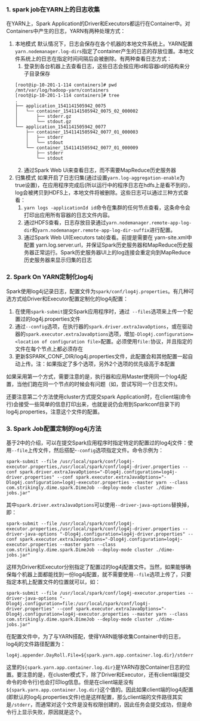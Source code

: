 ### 1. spark job在YARN上的日志收集
在YARN上，Spark Application的Driver和Executors都运行在Container中。对Containers中产生的日志，YARN有两种处理方式：

1. 本地模式
默认情况下，日志会保存在各个机器的本地文件系统上。YARN配置`yarn.nodemanager.log-dirs`指定了container产生的日志的存放位置。本地文件系统上的日志在指定时间间隔后会被删除。有两种查看日志方式：
    1. 登录到各台机器上去查看日志，这些日志会按应用id和容器id的结构来分子目录保存
      ```
      [root@ip-10-201-1-114 containers]# pwd
      /mnt/var/log/hadoop-yarn/containers
      [root@ip-10-201-1-114 containers]# tree
      .
      ├── application_1541141505942_0075
      │   └── container_1541141505942_0075_02_000002
      │       ├── stderr.gz
      │       └── stdout.gz
      └── application_1541141505942_0077
          ├── container_1541141505942_0077_01_000003
          │   ├── stderr
          │   └── stdout
          └── container_1541141505942_0077_01_000009
              ├── stderr
              └── stdout
      ```
    2. 通过Spark Web Ui来查看日志，而不需要MapReduce历史服务器
2. 归集模式
如果开启了日志归集(通过设置`yarn.log-aggregation-enable`为true设置)，在应用程序完成后(所以运行中的程序日志在hdfs上是看不到的)，log会被拷贝到HDFS上，本地文件将被删除。这些日志可以通过三种方式查看：
    1. `yarn logs -applicationId id`命令在集群的任何节点查看，这条命令会打印出应用所有容器的日志文件内容。
    2. 通过HDFS查看，日志存放目录通过`yarn.nodemanager.remote-app-log-dir`和`yarn.nodemanager.remote-app-log-dir-suffix`进行配置。
    3. 通过Spark Web UI(Executors tab)查看。前提是需要在 yarn-site.xml中配置 yarn.log.server.url，并保证Spark历史服务器和MapReduce历史服务器正常运行。Spark历史服务器UI上的log连接会重定向到MapReduce历史服务器来显示归集的日志

### 2. Spark On YARN定制化log4j
Spark使用log4j记录日志，配置文件为`spark/conf/log4j.properties`。有几种可选方式给Driver和Executor配置定制化的log4j配置：
1. 在使用`spark-submit`提交Spark应用程序时，通过` --files`选项来上传一个配置过的log4j.properties文件
2. 通过`--config`选项，在执行器的`spark.driver.extraJavaOptions`，或在驱动器的`spark.executor.extraJavaOptions`选项，增加`-Dlog4j.configuration=<location of configuration file>`配置。必须使用`file:`协议，并且指定的文件在每个节点上都必须存在
3. 更新$SPARK_CONF_DIR/log4j.properties文件，此配置会和其他配置一起自动上传。注：如果指定了多个选项，另外2个选项的优先级高于本配置

如果采用第一个方式，需要注意的是，执行器和应用Master使用同一个log4j配置，当他们跑在同一个节点的时候会有问题（如，尝试写同一个日志文件)。

还要注意第二个方法使用cluster方式提交spark Application时，在client端(命令行)会接受一些简单的信息打印出来，也就是说仍会用到Sparkconf目录下的log4j.properties，注意这个文件的配置。

### 3. Spark Job配置定制的log4j方法
基于2中的介绍，可以在提交Spark应用程序时指定特定的配置过的log4j文件：使用`--file`上传文件，然后搭配-`-config`选项指定文件。命令示例为：

```
spark-submit --file /usr/local/spark/conf/log4j-executor.properties,/usr/local/spark/conf/log4j-driver.properties --conf spark.driver.extraJavaOptions="-Dlog4j.configuration=log4j-driver.properties" --conf spark.executor.extraJavaOptions="-Dlog4j.configuration=log4j-executor.properties --master yarn --class com.strikingly.dime.spark.DimeJob --deploy-mode cluster ./dime-jobs.jar"
```

其中`spark.driver.extraJavaOptions`可以使用`--driver-java-options`替换掉，即：

```
spark-submit --file /usr/local/spark/conf/log4j-executor.properties,/usr/local/spark/conf/log4j-driver.properties --driver-java-options "-Dlog4j.configuration=log4j-driver.properties" --conf spark.executor.extraJavaOptions="-Dlog4j.configuration=log4j-executor.properties --master yarn --class com.strikingly.dime.spark.DimeJob --deploy-mode cluster ./dime-jobs.jar"
```

这样为Driver和Executor分别指定了配置过的log4j配置文件。当然，如果能够确保每个机器上面都能找到一份log4j配置，就不需要使用`--file`选项上传了，只要指定本机上配置文件的位置就可以，如：

```
spark-submit --file /usr/local/spark/conf/log4j-executor.properties --driver-java-options "-Dlog4j.configuration=file:/usr/local/spark/conf/log4j-driver.properties" --conf spark.executor.extraJavaOptions="-Dlog4j.configuration=log4j-executor.properties --master yarn --class com.strikingly.dime.spark.DimeJob --deploy-mode cluster ./dime-jobs.jar"
```

在配置文件中，为了与YARN搭配，使得YARN能够收集Container中的日志，log4j的文件路径配置为：

```
log4j.appender.DayRoll.File=${spark.yarn.app.container.log.dir}/stderr
```
这里的`${spark.yarn.app.container.log.dir}`是YARN存放Container日志的位置。要注意的是，在cluster模式下，除了Driver和Executor，还有client端(提交命令的命令行)也会打印log信息。但是在client端是没有`${spark.yarn.app.container.log.dir}`这个值的。因此如果client端的log4j配置(即默认的log4j.properties文件)也是这样配置，那么client端的文件路径其实是`/stderr`，而通常对这个文件是没有权限创建的，因此任务会提交成功，但是命令行上显示失败，原因就是这个。
